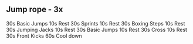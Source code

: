## Jump rope - 3x

30s   Basic Jumps
10s   Rest
30s   Sprints
10s   Rest
30s   Boxing Steps
10s   Rest
30s   Jumping Jacks
10s   Rest
30s   Basic Jumps
10s   Rest
30s   Cross
10s   Rest
30s   Front Kicks
60s   Cool down
